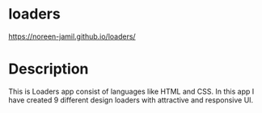 # loaders
https://noreen-jamil.github.io/loaders/

# Description
This is Loaders app consist of languages like HTML and CSS. In this app I have created 9 different design loaders with attractive and responsive UI.
